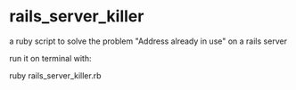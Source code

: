 # rails_server_killer
a ruby script  to solve the problem "Address already in use" on a rails server

run it on terminal with:

ruby rails_server_killer.rb
